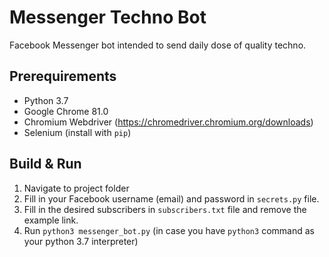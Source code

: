 # Messenger Techno Bot

Facebook Messenger bot intended to send daily dose of quality techno.

## Prerequirements

- Python 3.7
- Google Chrome 81.0
- Chromium Webdriver (https://chromedriver.chromium.org/downloads)
- Selenium (install with `pip`)

## Build & Run

1. Navigate to project folder
2. Fill in your Facebook username (email) and password in `secrets.py` file.
3. Fill in the desired subscribers in `subscribers.txt` file and remove the example link.
4. Run `python3 messenger_bot.py` (in case you have `python3` command as your python 3.7 interpreter)
